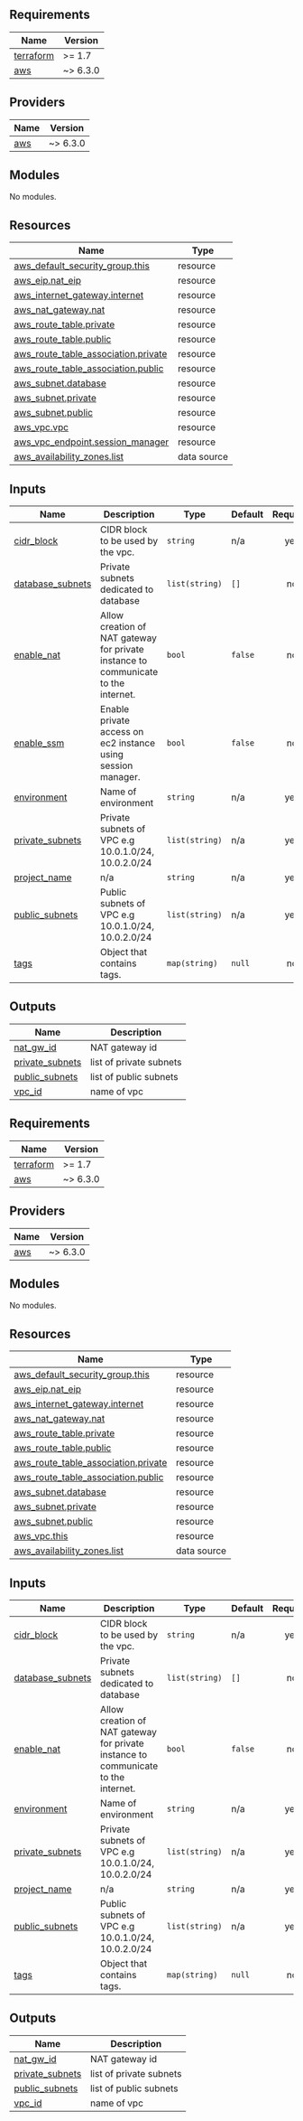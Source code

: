 ## Requirements

| Name | Version |
|------|---------|
| <a name="requirement_terraform"></a> [terraform](#requirement\_terraform) | >= 1.7 |
| <a name="requirement_aws"></a> [aws](#requirement\_aws) | ~> 6.3.0 |

## Providers

| Name | Version |
|------|---------|
| <a name="provider_aws"></a> [aws](#provider\_aws) | ~> 6.3.0 |

## Modules

No modules.

## Resources

| Name | Type |
|------|------|
| [aws_default_security_group.this](https://registry.terraform.io/providers/hashicorp/aws/latest/docs/resources/default_security_group) | resource |
| [aws_eip.nat_eip](https://registry.terraform.io/providers/hashicorp/aws/latest/docs/resources/eip) | resource |
| [aws_internet_gateway.internet](https://registry.terraform.io/providers/hashicorp/aws/latest/docs/resources/internet_gateway) | resource |
| [aws_nat_gateway.nat](https://registry.terraform.io/providers/hashicorp/aws/latest/docs/resources/nat_gateway) | resource |
| [aws_route_table.private](https://registry.terraform.io/providers/hashicorp/aws/latest/docs/resources/route_table) | resource |
| [aws_route_table.public](https://registry.terraform.io/providers/hashicorp/aws/latest/docs/resources/route_table) | resource |
| [aws_route_table_association.private](https://registry.terraform.io/providers/hashicorp/aws/latest/docs/resources/route_table_association) | resource |
| [aws_route_table_association.public](https://registry.terraform.io/providers/hashicorp/aws/latest/docs/resources/route_table_association) | resource |
| [aws_subnet.database](https://registry.terraform.io/providers/hashicorp/aws/latest/docs/resources/subnet) | resource |
| [aws_subnet.private](https://registry.terraform.io/providers/hashicorp/aws/latest/docs/resources/subnet) | resource |
| [aws_subnet.public](https://registry.terraform.io/providers/hashicorp/aws/latest/docs/resources/subnet) | resource |
| [aws_vpc.vpc](https://registry.terraform.io/providers/hashicorp/aws/latest/docs/resources/vpc) | resource |
| [aws_vpc_endpoint.session_manager](https://registry.terraform.io/providers/hashicorp/aws/latest/docs/resources/vpc_endpoint) | resource |
| [aws_availability_zones.list](https://registry.terraform.io/providers/hashicorp/aws/latest/docs/data-sources/availability_zones) | data source |

## Inputs

| Name | Description | Type | Default | Required |
|------|-------------|------|---------|:--------:|
| <a name="input_cidr_block"></a> [cidr\_block](#input\_cidr\_block) | CIDR block to be used by the vpc. | `string` | n/a | yes |
| <a name="input_database_subnets"></a> [database\_subnets](#input\_database\_subnets) | Private subnets dedicated to database | `list(string)` | `[]` | no |
| <a name="input_enable_nat"></a> [enable\_nat](#input\_enable\_nat) | Allow creation of NAT gateway for private instance to communicate to the internet. | `bool` | `false` | no |
| <a name="input_enable_ssm"></a> [enable\_ssm](#input\_enable\_ssm) | Enable private access on ec2 instance using session manager. | `bool` | `false` | no |
| <a name="input_environment"></a> [environment](#input\_environment) | Name of environment | `string` | n/a | yes |
| <a name="input_private_subnets"></a> [private\_subnets](#input\_private\_subnets) | Private subnets of VPC e.g 10.0.1.0/24, 10.0.2.0/24 | `list(string)` | n/a | yes |
| <a name="input_project_name"></a> [project\_name](#input\_project\_name) | n/a | `string` | n/a | yes |
| <a name="input_public_subnets"></a> [public\_subnets](#input\_public\_subnets) | Public subnets of VPC e.g 10.0.1.0/24, 10.0.2.0/24 | `list(string)` | n/a | yes |
| <a name="input_tags"></a> [tags](#input\_tags) | Object that contains tags. | `map(string)` | `null` | no |

## Outputs

| Name | Description |
|------|-------------|
| <a name="output_nat_gw_id"></a> [nat\_gw\_id](#output\_nat\_gw\_id) | NAT gateway id |
| <a name="output_private_subnets"></a> [private\_subnets](#output\_private\_subnets) | list of private subnets |
| <a name="output_public_subnets"></a> [public\_subnets](#output\_public\_subnets) | list of public subnets |
| <a name="output_vpc_id"></a> [vpc\_id](#output\_vpc\_id) | name of vpc |

<!-- BEGIN_TF_DOCS -->
## Requirements

| Name | Version |
|------|---------|
| <a name="requirement_terraform"></a> [terraform](#requirement\_terraform) | >= 1.7 |
| <a name="requirement_aws"></a> [aws](#requirement\_aws) | ~> 6.3.0 |

## Providers

| Name | Version |
|------|---------|
| <a name="provider_aws"></a> [aws](#provider\_aws) | ~> 6.3.0 |

## Modules

No modules.

## Resources

| Name | Type |
|------|------|
| [aws_default_security_group.this](https://registry.terraform.io/providers/hashicorp/aws/latest/docs/resources/default_security_group) | resource |
| [aws_eip.nat_eip](https://registry.terraform.io/providers/hashicorp/aws/latest/docs/resources/eip) | resource |
| [aws_internet_gateway.internet](https://registry.terraform.io/providers/hashicorp/aws/latest/docs/resources/internet_gateway) | resource |
| [aws_nat_gateway.nat](https://registry.terraform.io/providers/hashicorp/aws/latest/docs/resources/nat_gateway) | resource |
| [aws_route_table.private](https://registry.terraform.io/providers/hashicorp/aws/latest/docs/resources/route_table) | resource |
| [aws_route_table.public](https://registry.terraform.io/providers/hashicorp/aws/latest/docs/resources/route_table) | resource |
| [aws_route_table_association.private](https://registry.terraform.io/providers/hashicorp/aws/latest/docs/resources/route_table_association) | resource |
| [aws_route_table_association.public](https://registry.terraform.io/providers/hashicorp/aws/latest/docs/resources/route_table_association) | resource |
| [aws_subnet.database](https://registry.terraform.io/providers/hashicorp/aws/latest/docs/resources/subnet) | resource |
| [aws_subnet.private](https://registry.terraform.io/providers/hashicorp/aws/latest/docs/resources/subnet) | resource |
| [aws_subnet.public](https://registry.terraform.io/providers/hashicorp/aws/latest/docs/resources/subnet) | resource |
| [aws_vpc.this](https://registry.terraform.io/providers/hashicorp/aws/latest/docs/resources/vpc) | resource |
| [aws_availability_zones.list](https://registry.terraform.io/providers/hashicorp/aws/latest/docs/data-sources/availability_zones) | data source |

## Inputs

| Name | Description | Type | Default | Required |
|------|-------------|------|---------|:--------:|
| <a name="input_cidr_block"></a> [cidr\_block](#input\_cidr\_block) | CIDR block to be used by the vpc. | `string` | n/a | yes |
| <a name="input_database_subnets"></a> [database\_subnets](#input\_database\_subnets) | Private subnets dedicated to database | `list(string)` | `[]` | no |
| <a name="input_enable_nat"></a> [enable\_nat](#input\_enable\_nat) | Allow creation of NAT gateway for private instance to communicate to the internet. | `bool` | `false` | no |
| <a name="input_environment"></a> [environment](#input\_environment) | Name of environment | `string` | n/a | yes |
| <a name="input_private_subnets"></a> [private\_subnets](#input\_private\_subnets) | Private subnets of VPC e.g 10.0.1.0/24, 10.0.2.0/24 | `list(string)` | n/a | yes |
| <a name="input_project_name"></a> [project\_name](#input\_project\_name) | n/a | `string` | n/a | yes |
| <a name="input_public_subnets"></a> [public\_subnets](#input\_public\_subnets) | Public subnets of VPC e.g 10.0.1.0/24, 10.0.2.0/24 | `list(string)` | n/a | yes |
| <a name="input_tags"></a> [tags](#input\_tags) | Object that contains tags. | `map(string)` | `null` | no |

## Outputs

| Name | Description |
|------|-------------|
| <a name="output_nat_gw_id"></a> [nat\_gw\_id](#output\_nat\_gw\_id) | NAT gateway id |
| <a name="output_private_subnets"></a> [private\_subnets](#output\_private\_subnets) | list of private subnets |
| <a name="output_public_subnets"></a> [public\_subnets](#output\_public\_subnets) | list of public subnets |
| <a name="output_vpc_id"></a> [vpc\_id](#output\_vpc\_id) | name of vpc |
<!-- END_TF_DOCS -->